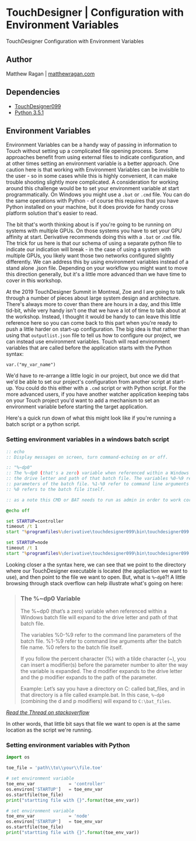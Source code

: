 # TouchDesigner | Configuration with Environment Variables
TouchDesigner Configuration with Environment Variables

## Author
Matthew Ragan | [matthewragan.com](https://matthewragan.com)  

## Dependencies
* [TouchDesigner099](https://www.derivative.ca/099/Downloads/)
* [Python 3.5.1](https://www.python.org/downloads/release/python-351/)

## Environment Variables
Environment Variables can be a handy way of passing in information to Touch without setting up a complicated file opening process. Some approaches benefit from using external files to indicate configuration, and at other times setting an environment variable is a better approach. One caution here is that working with Environment Variables can be invisible to the user - so in some cases while this is highly convenient, it can make trouble shooting slightly more complicated. A consideration for working around this challenge would be to set your environment variable at start programmatically. On Windows you might use a `.bat` or `.cmd` file. You can do the same operations with Python - of course this requires that you have Python installed on your machine, but it does provide for handy cross platform solution that's easier to read. 

The bit that's worth thinking about is if you're going to be running on systems with multiple GPUs. On those systems you have to set your GPU affinity at start. Derivative recommends doing this with a `.bat` or .`cmd` file. The trick for us here is that our schema of using a separate python file to indicate our indication will break - in the case of using a system with multiple GPUs, you likely want those two networks configured slightly differently. We can address this by using environment variables instead of a stand alone .json file. Depending on your workflow you might want to move this direction generally, but it's a little more advanced than we have time to cover in this workshop. 

At the 2019 TouchDesigner Summit in Montreal, Zoe and I are going to talk through a number of pieces about large system design and architecture. There's always more to cover than there are hours in a day, and this little tid-bit, while very handy isn't one that we have a lot of time to talk about at the workshop. Instead, I thought it would be handy to can leave this little reference here so you can come back to this part when you're ready to push a little harder on start-up configuration. The big idea is that rather than using that `outputlist.json` file to tell us how to configure our project, we can instead use environment variables. Touch will read environment variables that are called before the application starts with the Python syntax:  

`var.("my_var_name")`  

We'd have to re-arrange a little logic in our project, but once we did that we'd be able to set our project's configuration from another script at start-up. You could do this either with a `.cmd` script or with Python script. For the more advanced users, if you have another watcher application keeping tabs on your Touch project you'd want to add a mechanism to set an environment variable before starting the target application. 

Here's a quick run down of what this might look like if you're running a batch script or a python script.

### Setting environment variables in a windows batch script
```bat
:: echo
:: Display messages on screen, turn command-echoing on or off.

:: "%~dp0"
:: The %~dp0 (that's a zero) variable when referenced within a Windows batch file will expand to 
:: the drive letter and path of that batch file. The variables %0-%9 refer to the command line 
:: parameters of the batch file. %1-%9 refer to command line arguments after the batch file name. 
:: %0 refers to the batch file itself.

:: as a note this CMD or BAT needs to run as admin in order to work correctly

@echo off

set STARTUP=controller
timeout /t 1
start "%programfiles%\derivative\touchdesigner099\bin\touchdesigner099.exe" "%~dp0\your-toe-file-name.toe"

set STARTUP=node
timeout /t 1
start "%programfiles%\derivative\touchdesigner099\bin\touchdesigner099.exe" "%~dp0\your-toe-file-name.toe"
```

Looking closer a the syntax here, we can see that we point to the directory where our TouchDesigner executable is located (the appliaction we want to use), and then point to the file we want to open. But, what is `%~dp0`?! A little browsing through stack overflow can help illustrate what's going on here:

> ### The %~dp0 Variable
> The %~dp0 (that’s a zero) variable when referenced within a Windows batch file will expand to the drive letter and path of that batch file.
>
>The variables %0-%9 refer to the command line parameters of the batch file. %1-%9 refer to command line arguments after the batch file name. %0 refers to the batch file itself.
>
>If you follow the percent character (%) with a tilde character (~), you can insert a modifier(s) before the parameter number to alter the way the variable is expanded. The d modifier expands to the drive letter and the p modifier expands to the path of the parameter.
>
> Example: Let’s say you have a directory on C: called bat_files, and in that directory is a file called example.bat. In this case, `%~dp0` (combining the d and p modifiers) will expand to `C:\bat_files`.  

[*Read the Thread on stackoverflow*](https://stackoverflow.com/questions/5034076/what-does-dp0-mean-and-how-does-it-work/5034119)

In other words, that little bit says that file we want to open is at the same location as the script we're running. 

### Setting environment variables with Python
```python
import os

toe_file = 'path\\to\\your\\file.toe'

# set environment variable
toe_env_var             = 'controller'
os.environ['STARTUP']   = toe_env_var
os.startfile(toe_file)
print("startting file with {}".format(toe_env_var))

# set environment variable
toe_env_var             = 'node'
os.environ['STARTUP']   = toe_env_var
os.startfile(toe_file)
print("startting file with {}".format(toe_env_var))
```
